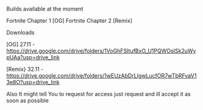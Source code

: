 Builds available at the moment 

Fortnite Chapter 1 [OG] 
Fortnite Chapter 2 [Remix]  


Downloads 

[OG] 27.11 - https://drive.google.com/drive/folders/1VoGhFSItufBxO_U1PQWOsISk2uWypUAa?usp=drive_link

[Remix} 32.11 - https://drive.google.com/drive/folders/1wEUzAbDrLIgwLucfOR7wTbRFvaV13e8O?usp=drive_link

Also It might tell You to request for access just request and ill accept it as soon as possible 

